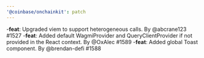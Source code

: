 ```yaml
---
'@coinbase/onchainkit': patch
---
```


-**feat**: Upgraded viem to support heterogeneous calls. By @abcrane123 #1527
-**feat**: Added default WagmiProvider and QueryClientProvider if not provided in the React context. By @OxAlec #1589
-**feat**: Added global Toast component. By @brendan-defi #1588

